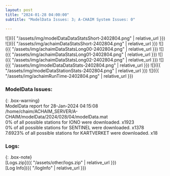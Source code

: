 ```yaml
---
layout: post
title: "2024-01-28 04:00:00"
subtitle: "ModelData Issues: 3; A-CHAIM System Issues: 0"

---
```


![]({{ "/assets/img/modelDataDataStatsShort-2402804.png" | relative_url }})
![]({{ "/assets/img/achaimDataStatsShort-2402804.png" | relative_url }})
![]({{ "/assets/img/achaimDataStatsLong00-2402804.png" | relative_url }})
![]({{ "/assets/img/achaimDataStatsLong01-2402804.png" | relative_url }})
![]({{ "/assets/img/achaimDataStatsLong02-2402804.png" | relative_url }})
![]({{ "/assets/img/modelDataDataStats-2402804.png" | relative_url }})
![]({{ "/assets/img/modelDataStationStats-2402804.png" | relative_url }})
![]({{ "/assets/img/achaimRunTime-2402804.png" | relative_url }})


### ModelData Issues:  
  
{: .box-warning}  
 ModelData report for 28-Jan-2024 04:15:08   
 /home/chaim/ACHAIM_SERVER/A-CHAIM/modelData/2024/028/04/modelData.mat   
 0% of all possible stations for IONO were downloaded. x1923   
 0% of all possible stations for SENTINEL were downloaded. x1378   
 7.6923% of all possible stations for KARTVERKET were downloaded. x18   
  


### Logs:  
  
{: .box-note}  
[Logs.zip]({{ "/assets/other/logs.zip" | relative_url }})  
[Log Info]({{ "/logInfo" | relative_url }})  
